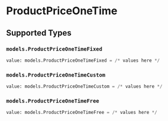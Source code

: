 # ProductPriceOneTime


## Supported Types

### `models.ProductPriceOneTimeFixed`

```python
value: models.ProductPriceOneTimeFixed = /* values here */
```

### `models.ProductPriceOneTimeCustom`

```python
value: models.ProductPriceOneTimeCustom = /* values here */
```

### `models.ProductPriceOneTimeFree`

```python
value: models.ProductPriceOneTimeFree = /* values here */
```

